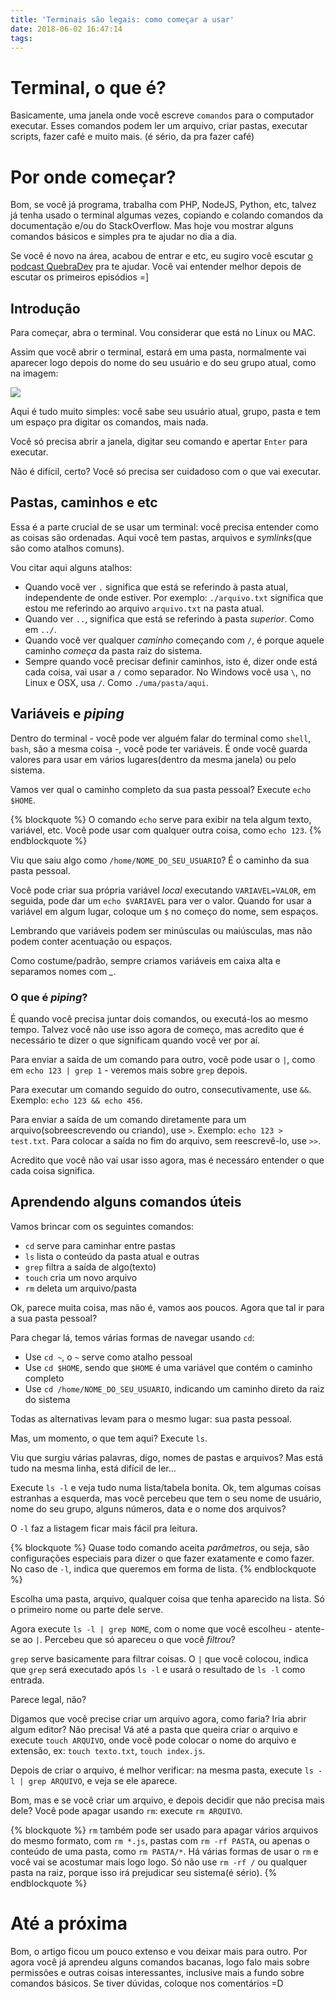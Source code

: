 ```yaml
---
title: 'Terminais são legais: como começar a usar'
date: 2018-06-02 16:47:14
tags:
---
```



# Terminal, o que é?

Basicamente, uma janela onde você escreve `comandos` para o computador executar. Esses comandos podem ler um arquivo, criar pastas, executar scripts, fazer café e muito mais. (é sério, da pra fazer café)

# Por onde começar?

Bom, se você já programa, trabalha com PHP, NodeJS, Python, etc, talvez já tenha usado o terminal algumas vezes, copiando e colando comandos da documentação e/ou do StackOverflow. Mas hoje vou mostrar alguns comandos básicos e simples pra te ajudar no dia a dia.

Se você é novo na área, acabou de entrar e etc, eu sugiro você escutar [o podcast QuebraDev](http://quebradev.com.br/) pra te ajudar. Você vai entender melhor depois de escutar os primeiros episódios =]

## Introdução

Para começar, abra o terminal. Vou considerar que está no Linux ou MAC.

Assim que você abrir o terminal, estará em uma pasta, normalmente vai aparecer logo depois do nome do seu usuário e do seu grupo atual, como na imagem:

![](user-terminal.png)

Aqui é tudo muito simples: você sabe seu usuário atual, grupo, pasta e tem um espaço pra digitar os comandos, mais nada.

Você só precisa abrir a janela, digitar seu comando e apertar `Enter` para executar.

Não é difícil, certo? Você só precisa ser cuidadoso com o que vai executar.

## Pastas, caminhos e etc

Essa é a parte crucial de se usar um terminal: você precisa entender como as coisas são ordenadas. Aqui você tem pastas, arquivos e _symlinks_(que são como atalhos comuns).

Vou citar aqui alguns atalhos:

- Quando você ver `.` significa que está se referindo à pasta atual, independente de onde estiver. Por exemplo: `./arquivo.txt` significa que estou me referindo ao arquivo `arquivo.txt` na pasta atual.
- Quando ver `..`, significa que está se referindo à pasta *superior*. Como em `../`.
- Quando você ver qualquer *caminho* começando com `/`, é porque aquele caminho *começa* da pasta raiz do sistema.
- Sempre quando você precisar definir caminhos, isto é, dizer onde está cada coisa, vai usar a `/` como separador. No Windows você usa `\`, no Linux e OSX, usa `/`. Como `./uma/pasta/aqui`.


## Variáveis e _piping_

Dentro do terminal - você pode ver alguém falar do terminal como `shell`, `bash`, são a mesma coisa -, você pode ter variáveis. É onde você guarda valores para usar em vários lugares(dentro da mesma janela) ou pelo sistema.

Vamos ver qual o caminho completo da sua pasta pessoal? Execute `echo $HOME`.

{% blockquote %}
O comando `echo` serve para exibir na tela algum texto, variável, etc. Você pode usar com qualquer outra coisa, como `echo 123`.
{% endblockquote %}

Viu que saiu algo como `/home/NOME_DO_SEU_USUARIO`? É o caminho da sua pasta pessoal.

Você pode criar sua própria variável *local* executando `VARIAVEL=VALOR`, em seguida, pode dar um `echo $VARIAVEL` para ver o valor. Quando for usar a variável em algum lugar, coloque um `$` no começo do nome, sem espaços.

Lembrando que variáveis podem ser minúsculas ou maiúsculas, mas não podem conter acentuação ou espaços.

Como costume/padrão, sempre criamos variáveis em caixa alta e separamos nomes com *_*.

### O que é _piping_?

É quando você precisa juntar dois comandos, ou executá-los ao mesmo tempo. Talvez você não use isso agora de começo, mas acredito que é necessário te dizer o que significam quando você ver por aí.

Para enviar a saída de um comando para outro, você pode usar o `|`, como em `echo 123 | grep 1` - veremos mais sobre `grep` depois.

Para executar um comando seguido do outro, consecutivamente, use `&&`. Exemplo: `echo 123 && echo 456`.

Para enviar a saída de um comando diretamente para um arquivo(sobreescrevendo ou criando), use `>`. Exemplo: `echo 123 > test.txt`. Para colocar a saída no fim do arquivo, sem reescrevê-lo, use `>>`.

Acredito que você não vai usar isso agora, mas é necessáro entender o que cada coisa significa.

## Aprendendo alguns comandos úteis

Vamos brincar com os seguintes comandos:

- `cd` serve para caminhar entre pastas
- `ls` lista o conteúdo da pasta atual e outras
- `grep` filtra a saída de algo(texto)
- `touch` cria um novo arquivo
- `rm` deleta um arquivo/pasta

Ok, parece muita coisa, mas não é, vamos aos poucos. Agora que tal ir para a sua pasta pessoal?

Para chegar lá, temos várias formas de navegar usando `cd`:

- Use `cd ~`, o `~` serve como atalho pessoal
- Use `cd $HOME`, sendo que `$HOME` é uma variável que contém o caminho completo
- Use `cd /home/NOME_DO_SEU_USUARIO`, indicando um caminho direto da raiz do sistema

Todas as alternativas levam para o mesmo lugar: sua pasta pessoal.

Mas, um momento, o que tem aqui? Execute `ls`. 

Viu que surgiu várias palavras, digo, nomes de pastas e arquivos? Mas está tudo na mesma linha, está difícil de ler...

Execute `ls -l` e veja tudo numa lista/tabela bonita. Ok, tem algumas coisas estranhas a esquerda, mas você percebeu que tem o seu nome de usuário, nome do seu grupo, alguns números, data e o nome dos arquivos?

O `-l` faz a listagem ficar mais fácil pra leitura.

{% blockquote %}
Quase todo comando aceita _parâmetros_, ou seja, são configurações especiais para dizer o que fazer exatamente e como fazer. No caso de `-l`, indica que queremos em forma de lista. 
{% endblockquote %}

Escolha uma pasta, arquivo, qualquer coisa que tenha aparecido na lista. Só o primeiro nome ou parte dele serve.

Agora execute `ls -l | grep NOME`, com o nome que você escolheu - atente-se ao `|`. Percebeu que só apareceu o que você *filtrou*?

`grep` serve basicamente para filtrar coisas. O `|` que você colocou, indica que `grep` será executado após `ls -l` e usará o resultado de `ls -l` como entrada.

Parece legal, não?

Digamos que você precise criar um arquivo agora, como faria? Iria abrir algum editor? Não precisa! Vá até a pasta que queira criar o arquivo e execute `touch ARQUIVO`, onde você pode colocar o nome do arquivo e extensão, ex: `touch texto.txt`, `touch index.js`.

Depois de criar o arquivo, é melhor verificar: na mesma pasta, execute `ls -l | grep ARQUIVO`, e veja se ele aparece.

Bom, mas e se você criar um arquivo, e depois decidir que não precisa mais dele? Você pode apagar usando `rm`: execute `rm ARQUIVO`.

{% blockquote %}
`rm` também pode ser usado para apagar vários arquivos do mesmo formato, com `rm *.js`, pastas com `rm -rf PASTA`, ou apenas o conteúdo de uma pasta, como `rm PASTA/*`. Há várias formas de usar o `rm` e você vai se acostumar mais logo logo. Só não use `rm -rf /` ou qualquer pasta na raiz, porque isso irá prejudicar seu sistema(é sério).
{% endblockquote %}

# Até a próxima

Bom, o artigo ficou um pouco extenso e vou deixar mais para outro. Por agora você já aprendeu alguns comandos bacanas, logo falo mais sobre permissões e outras coisas interessantes, inclusive mais a fundo sobre comandos básicos. Se tiver dúvidas, coloque nos comentários =D


